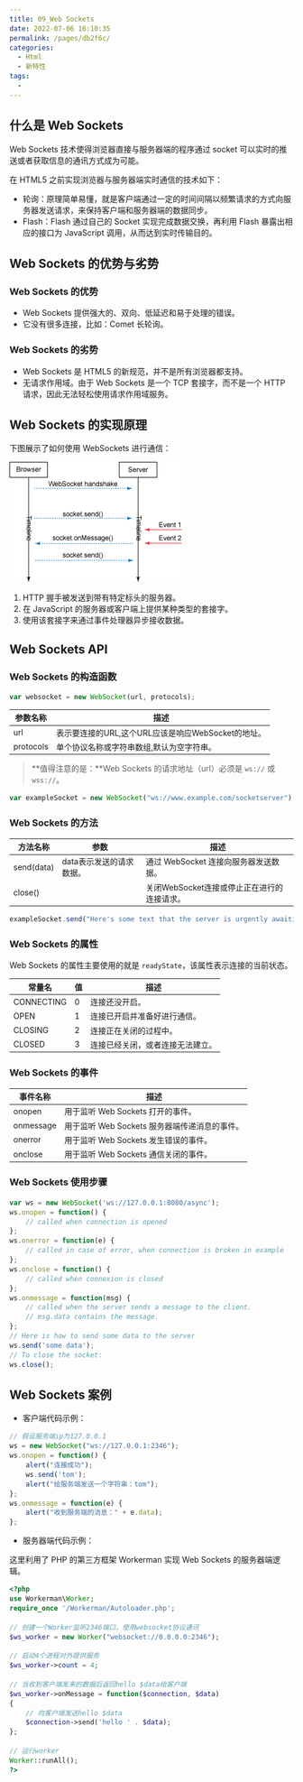 ```yaml
---
title: 09_Web Sockets
date: 2022-07-06 16:10:35
permalink: /pages/db2f6c/
categories:
  - Html
  - 新特性
tags:
  - 
---
```

## 什么是 Web Sockets

Web Sockets 技术使得浏览器直接与服务器端的程序通过 socket 可以实时的推送或者获取信息的通讯方式成为可能。

在 HTML5 之前实现浏览器与服务器端实时通信的技术如下：

* 轮询：原理简单易懂，就是客户端通过一定的时间间隔以频繁请求的方式向服务器发送请求，来保持客户端和服务器端的数据同步。
* Flash：Flash 通过自己的 Socket 实现完成数据交换，再利用 Flash 暴露出相应的接口为 JavaScript 调用，从而达到实时传输目的。

## Web Sockets 的优势与劣势

### Web Sockets 的优势

* Web Sockets 提供强大的、双向、低延迟和易于处理的错误。
* 它没有很多连接，比如：Comet 长轮询。

### Web Sockets 的劣势

* Web Sockets 是 HTML5 的新规范，并不是所有浏览器都支持。
* 无请求作用域。由于 Web Sockets 是一个 TCP 套接字，而不是一个 HTTP 请求，因此无法轻松使用请求作用域服务。

## Web Sockets 的实现原理

下图展示了如何使用 WebSockets 进行通信：

![](12.gif)

1. HTTP 握手被发送到带有特定标头的服务器。
2. 在 JavaScript 的服务器或客户端上提供某种类型的套接字。
3. 使用该套接字来通过事件处理器异步接收数据。

## Web Sockets API

### Web Sockets 的构造函数

```javascript
var websocket = new WebSocket(url, protocols);
```

| 参数名称 | 描述 |
| --- | --- |
| url | 表示要连接的URL,这个URL应该是响应WebSocket的地址。|
| protocols | 单个协议名称或字符串数组,默认为空字符串。|

> **值得注意的是：**Web Sockets 的请求地址（url）必须是 `ws://` 或 `wss://`。

```javascript
var exampleSocket = new WebSocket("ws://www.example.com/socketserver");
```

### Web Sockets 的方法

| 方法名称 | 参数 | 描述 |
| --- | --- | --- |
| send(data) | data表示发送的请求数据。 | 通过 WebSocket 连接向服务器发送数据。|
| close() | | 关闭WebSocket连接或停止正在进行的连接请求。|

```javascript
exampleSocket.send("Here's some text that the server is urgently awaiting!");
```

### Web Sockets 的属性

Web Sockets 的属性主要使用的就是 `readyState`，该属性表示连接的当前状态。

| 常量名 | 值 | 描述 |
| --- | --- | --- |
| CONNECTING | 0 | 连接还没开启。|
| OPEN | 1 | 连接已开启并准备好进行通信。|
| CLOSING | 2 | 连接正在关闭的过程中。|
| CLOSED | 3 | 连接已经关闭，或者连接无法建立。|

### Web Sockets 的事件

| 事件名称 | 描述 |
| --- | --- |
| onopen | 用于监听 Web Sockets 打开的事件。|
| onmessage | 用于监听 Web Sockets 服务器端传递消息的事件。|
| onerror | 用于监听 Web Sockets 发生错误的事件。|
| onclose | 用于监听 Web Sockets 通信关闭的事件。|

### Web Sockets 使用步骤

```javascript
var ws = new WebSocket('ws://127.0.0.1:8080/async'); 
ws.onopen = function() { 
    // called when connection is opened 
}; 
ws.onerror = function(e) { 
    // called in case of error, when connection is broken in example 
}; 
ws.onclose = function() { 
    // called when connexion is closed 
}; 
ws.onmessage = function(msg) { 
    // called when the server sends a message to the client. 
    // msg.data contains the message. 
}; 
// Here is how to send some data to the server 
ws.send('some data'); 
// To close the socket:
ws.close();
```

## Web Sockets 案例

* 客户端代码示例：

```javascript
// 假设服务端ip为127.0.0.1
ws = new WebSocket("ws://127.0.0.1:2346");
ws.onopen = function() {
    alert("连接成功");
    ws.send('tom');
    alert("给服务端发送一个字符串：tom");
};
ws.onmessage = function(e) {
    alert("收到服务端的消息：" + e.data);
};
```

* 服务器端代码示例：

这里利用了 PHP 的第三方框架 Workerman 实现 Web Sockets 的服务器端逻辑。

```php
<?php
use Workerman\Worker;
require_once '/Workerman/Autoloader.php';

// 创建一个Worker监听2346端口，使用websocket协议通讯
$ws_worker = new Worker("websocket://0.0.0.0:2346");

// 启动4个进程对外提供服务
$ws_worker->count = 4;

// 当收到客户端发来的数据后返回hello $data给客户端
$ws_worker->onMessage = function($connection, $data)
{
    // 向客户端发送hello $data
    $connection->send('hello ' . $data);
};

// 运行worker
Worker::runAll();
?>
```